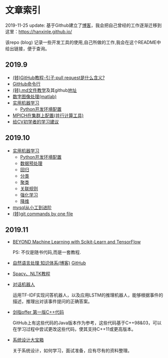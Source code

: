 # 文章索引


2019-11-25 update: 基于Github建立了[博客](https://hanxinle.github.io/)，我会把自己曾经的工作逐渐迁移到这里：https://hanxinle.github.io/


该repo (blog) 记录一些开发工具的使用,自己所做的工作,我会在这个README中给出链接，便于查询。

## 2019.9
* [(转)GitHub教程-引子:pull request是什么含义?](https://github.com/hanxinle/blog/blob/master/articles/github-what%20is%20pull%20request.md)
* [GitHub命令行](https://github.com/hanxinle/blog/blob/master/articles/github_comands.md)
* [(转).md文件教学](https://blog.csdn.net/kaitiren/article/details/38513715)及其github[地址](https://github.com/guodongxiaren/README)
* [数字图像处理(matlab)](https://github.com/hanxinle/matlab_image_processing)
* [实用机器学习](https://github.com/hanxinle/practical_machine_learning)
  * [Python开发环境配置](https://github.com/hanxinle/practical_machine_learning/blob/master/0_Get_Start/start_with_python.md)
* [MPICH在集群上配置(并行计算工具)](https://www.cnblogs.com/hanxinle/p/7688753.html)
* [给CV初学者的学习建议](https://github.com/hanxinle/blog/blob/master/articles/live_record_advice_for_cv_beginner.md)


## 2019.10

* [实用机器学习](https://github.com/hanxinle/practical_machine_learning)
  * [Python开发环境配置](https://github.com/hanxinle/practical_machine_learning/blob/master/0_Get_Start/start_with_python.md)
  * [数据预处理](https://github.com/hanxinle/practical_machine_learning/tree/master/1_Data_Processing)
  * [回归](https://gihub.com/hanxinle/practical_machine_learning/tree/master/2_Regression)
  * [分类](https://github.com/hanxinle/practical_machine_learning/tree/master/3_Classification)
  * [聚类](https://github.com/hanxinle/practical_machine_learning/tree/master/4_Clustering)
  * [关联规则](https://github.com/hanxinle/practical_machine_learning/tree/master/5_Apriori)
  * [强化学习](https://github.com/hanxinle/practical_machine_learning/tree/master/6_Reinforcement%20Learning)
  * [降维](https://github.com/hanxinle/practical_machine_learning/tree/master/7_Dimensionality%20Reduction)
* [mysql从小工到进阶](https://github.com/hanxinle/sql)
* [(转)git commands by one file](https://github.com/hanxinle/blog/blob/master/articles/git_examples.sh)


## 2019.11

* [BEYOND Machine Learning with Scikit-Learn and TensorFlow](https://github.com/ageron/handson-ml)
   
   PS: 不仅是随书代码,而是一套教程.
* [自然语言处理 知识体系(博客)](https://www.cnblogs.com/hanxinle/p/11864806.html) [GitHub](https://github.com/hanxinle/nlp/blob/master/nlp_start.md)
* [Spacy、NLTK教程](https://github.com/hanxinle/nlp/tree/master/Spacy_NLTK)
* [对话机器人](https://github.com/hanxinle/nlp/tree/master/chatbot_)
  
  运用TF-IDF实现问答机器人，以及应用LSTM的推理机器人，能够根据事件的描述，推理出对该事件提问的正确答案。
* [剑指offer 第一版C++代码](https://github.com/hanxinle/job_interview_logs/tree/master/InterviewQuestions)

  GitHub上有这些代码的Java版本作为参考，这些代码基于C++98&03，可以在学习过程中尝试更改这些代码，使其支持C++11或更高版本。
* [系统设计大宝箱](https://github.com/donnemartin/system-design-primer#system-design-interview-questions-with-solutions)

  关于系统设计，如何学习，面试准备，应有尽有的资料整理。
